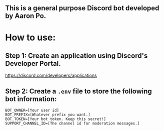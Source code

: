 ## This is a general purpose Discord bot developed by Aaron Po.

# How to use:

## Step 1: Create an application using Discord's Developer Portal.

https://discord.com/developers/applications

## Step 2: Create a `.env` file to store the following bot information:

```env
BOT_OWNER=[Your user id]
BOT_PREFIX=[Whatever prefix you want.]
BOT_TOKEN=[Your bot token. Keep this secret!]
SUPPORT_CHANNEL_ID=[The channel id for moderation messages.]
```
